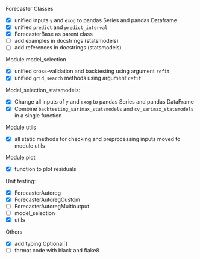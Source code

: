 Forecaster Classes
- [x] unified inputs `y` and `exog` to pandas Series and pandas Dataframe
- [x] unified `predict` and `predict_interval`
- [x] ForecasterBase as parent class
- [ ] add examples in docstrings (statsmodels)
- [ ] add references in docstrings (statsmodels)

Module model_selection
- [x] unified cross-validation and backtesting using argument `refit`
- [x] unified `grid_search` methods using argument `refit`

Model_selection_statsmodels:
- [x] Change all inputs of `y` and `exog` to pandas Series and pandas DataFrame
- [x] Combine `backtesting_sarimax_statsmodels` and `cv_sarimax_statsmodels` in a single function

Module utils
- [x] all static methods for checking and preprocessing inputs moved to module utils

Module plot
- [x] function to plot residuals

Unit testing:
- [x] ForecasterAutoreg
- [x] ForecasterAutoregCustom
- [ ] ForecasterAutoregMultioutput
- [ ] model_selection
- [x] utils

Others
- [x] add typing Optional[]
- [ ] format code with black and flake8